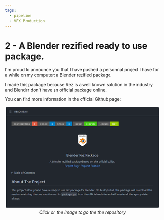 ```yaml
---
tags:
  - pipeline
  - VFX Production
---
```


# 2 - A Blender rezified ready to use package.

I'm proud to announce you that I have pushed a personnal project I have for a while on my computer: a Blender rezified package.

I made this package because Rez is a well known solution in the industry and Blender don't have an official package online.

You can find more information in the official Github page:
<p align="center">
    <a href="https://github.com/PiloeGAO/blender-rez">
        <img src="/assets/articles/article_002/repository_screenshot.png">
        </img>
    </a>
    <i>Click on the image to go the the repository</i>
</p>